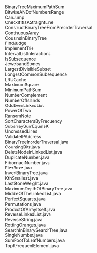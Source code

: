 <br/>BinaryTreeMaximumPathSum
<br/>BitwiseANDofNumbersRange
<br/>CanJump
<br/>CheckIfItIsAStraightLine
<br/>ConstructBinaryTreeFromPreorderTraversal
<br/>ContihuousArray
<br/>CousinsInBinaryTree
<br/>FindJudge
<br/>ImplementTrie
<br/>IntervalListInteractions
<br/>IsSubsequence
<br/>JewelsandStones
<br/>LargestDivisibleSubset
<br/>LongestCommonSubsequence
<br/>LRUCache
<br/>MaximumSquare
<br/>MinimumPathSum
<br/>NumberComplement
<br/>NumberOfIslands
<br/>OddEvenLinkedList
<br/>PowerOfTwo
<br/>RansomNote
<br/>SortCharactersByFrequency
<br/>SubarraySumEqualsK
<br/>UncrossedLines
<br/>ValidateIPAddress
<br/>BinaryTreeInorderTraversal.java
<br/>CountingBits.java
<br/>DeleteNodeInLinkedList.java
<br/>DuplicateNumber.java
<br/>FibonnaciNumber.java
<br/>FizzBuzz.java
<br/>InvertBinaryTree.java
<br/>KthSmallest.java
<br/>LastStoneWeight.java
<br/>MaximumDepthOfBinaryTree.java
<br/>MiddleOfTheLinkedList.java
<br/>PerfectSquares.java
<br/>Permutations.java
<br/>ProductOfArrayItself.java
<br/>ReverseLinkedList.java
<br/>ReverseString.java
<br/>RottingOranges.java
<br/>SearchInBinarySearchTree.java
<br/>SingleNumber.java
<br/>SumRootToLeafNumbers.java
<br/>TopKFrequentElement.java
